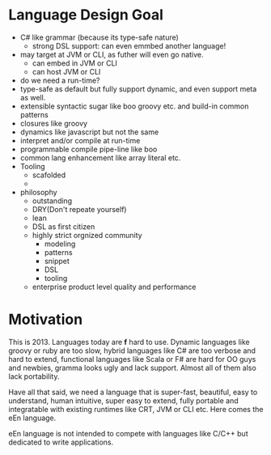 Language Design Goal
=======================

 * C# like grammar (because its type-safe nature)
   * strong DSL support: can even emmbed another language!
 * may target at JVM or CLI, as futher will even go native.
   * can embed in JVM or CLI
   * can host JVM or CLI
 * do we need a run-time?
 * type-safe as default but fully support dynamic, and even support meta as well.
 * extensible syntactic sugar like boo groovy etc. and build-in common patterns
 * closures like groovy
 * dynamics like javascript but not the same
 * interpret and/or compile at run-time
 * programmable compile pipe-line like boo
 * common lang enhancement like array literal etc.
 * Tooling
   * scafolded
   * 
 * philosophy
   * outstanding
   * DRY(Don't repeate yourself)
   * lean
   * DSL as first citizen
   * highly strict orgnized community
     * modeling
     * patterns
     * snippet
     * DSL
     * tooling
   * enterprise product level quality and performance


Motivation
===========

This is 2013. Languages today are **f** hard to use. Dynamic languages like groovy or ruby are too slow, hybrid languages like C# are too verbose and hard to extend, functional languages like Scala or F# are hard for OO guys and newbies, gramma looks ugly and lack support. Almost all of them also lack portability.

Have all that said, we need a language that is super-fast, beautiful, easy to understand, human intuitive, super easy to extend, fully portable and integratable with existing runtimes like CRT, JVM or CLI etc. Here comes the eEn language.

eEn language is not intended to compete with languages like C/C++ but dedicated to write applications.
